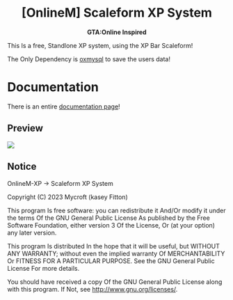 <h1 align='center'>[OnlineM] Scaleform XP System</a></h1><p align='center'><b>GTA:Online Inspired</b></h5>

This Is a free, Standlone XP system, using the XP Bar Scaleform!

The Only Dependency is [oxmysql](https://github.com/overextended/oxmysql) to save the users data!

# Documentation

There is an entire [documentation page](./documentation.md)!

## Preview

[![](https://cdn.discordapp.com/attachments/739912968917090387/1066741395185991740/TAXI_SYSTEM_3.png)](https://youtu.be/70BKEsbo_EY)

## Notice

OnlineM-XP -> Scaleform XP System

Copyright (C) 2023 Mycroft (kasey Fitton)

This program Is free software: you can redistribute it And/Or modify it under the terms Of the GNU General Public License As published by the Free Software Foundation, either version 3 Of the License, Or (at your option) any later version.

This program Is distributed In the hope that it will be useful, but WITHOUT ANY WARRANTY; without even the implied warranty Of MERCHANTABILITY Or FITNESS FOR A PARTICULAR PURPOSE. See the GNU General Public License For more details.

You should have received a copy Of the GNU General Public License along with this program. If Not, see <http://www.gnu.org/licenses/>.
